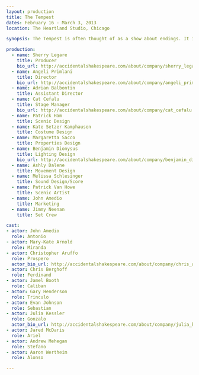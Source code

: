 ```yaml
---
layout: production
title: The Tempest
dates: February 16 - March 3, 2013
location: The Heartland Studio, Chicago

synopsis: The Tempest is often thought of as a show about endings. It is one of Shakespeare’s last plays and it does deal  with  mortality  and  loss  of  power.  But  it  is  also  a  show  about  beginnings,  the  kind  that  you only get by shucking off the burden of the past and finding freedom in the future. This Alchemy Punk version came about after the founders of The Accidental Shakespeare Company took in a showing of Julie Taymor’s film version of the play.

production:
  - name: Sherry Legare
    title: Producer
    bio_url: http://accidentalshakespeare.com/about/company/sherry_legare
  - name: Angeli Primlani
    title: Director
    bio_url: http://accidentalshakespeare.com/about/company/angeli_primlani
  - name: Adrian Balbontin
    title: Assistant Director
  - name: Cat Cefalu
    title: Stage Manager
    bio_url: http://accidentalshakespeare.com/about/company/cat_cefalu
  - name: Patrick Ham
    title: Scenic Design
  - name: Kate Setzer Kamphausen
    title: Costume Design
  - name: Margaretta Sacco
    title: Properties Design
  - name: Benjamin Dionysus
    title: Lighting Design
    bio_url: http://accidentalshakespeare.com/about/company/benjamin_dionysus
  - name: Ashly Dalene
    title: Movement Design
  - name: Melissa Schlesinger
    title: Sound Design/Score
  - name: Patrick Van Howe
    title: Scenic Artist
  - name: John Amedio
    title: Marketing
  - name: Jimmy Neenan
    title: Set Crew

cast:
- actor: John Amedio
  role: Antonio
- actor: Mary-Kate Arnold
  role: Miranda
- actor: Christopher Aruffo
  role: Prospero
  actor_bio_url: http://accidentalshakespeare.com/about/company/chris_aruffo
- actor: Chris Berghoff
  role: Ferdinand
- actor: Jamel Booth
  role: Caliban
- actor: Gary Henderson
  role: Trinculo
- actor: Evan Johnson
  role: Sebastian
- actor: Julia Kessler
  role: Gonzalo
  actor_bio_url: http://accidentalshakespeare.com/about/company/julia_kessler
- actor: Jared McDaris
  role: Ariel
- actor: Andrew Mehegan
  role: Stefano
- actor: Aaron Wertheim
  role: Alonso

---
```

